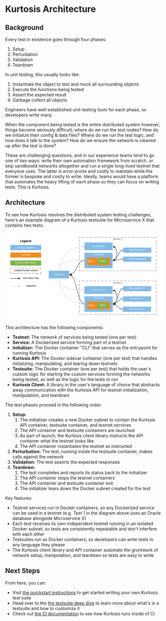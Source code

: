 Kurtosis Architecture
=====================
Background
----------
Every test in existence goes through four phases:

1. Setup
2. Perturbation
3. Validation
4. Teardown

In unit testing, this usually looks like:

1. Instantiate the object to test and mock all surrounding objects
2. Execute the functions being tested
3. Assert the expected result
4. Garbage collect all objects

Engineers have well-established unit-testing tools for each phase, so developers write many.

When the component being tested is the entire distributed system however, things become seriously difficult: where do we run the test nodes? How do we initialize their config & data files? Where do we run the test logic, and how does it talk to the system? How do we ensure the network is cleaned up after the test is done?

These are challenging questions, and in our experience teams tend to go one of two ways: write their own automation framework from scratch, or skip sandboxed networks altogether and run a single long-lived testnet that everyone uses. The latter is error-prone and costly to maintain while the former is bespoke and costly to write. Ideally, teams would have a platform that automates the heavy lifting of each phase so they can focus on writing tests. This is Kurtosis.

Architecture
------------
To see how Kurtosis resolves the distributed system testing challenges, here's an example diagram of a Kurtosis testsuite for Microservice X that contains two tests:

![](./images/kurtosis-architecture.png)

This architecture has the following components:

* **Testnet:** The network of services being tested (one per test)
* **Service:** A Dockerized service forming part of a testnet
* **Initializer:** The Docker container "CLI" that serves as the entrypoint for running Kurtosis
* **Kurtosis API:** The Docker sidecar container (one per test) that handles initializing, manipulating, and tearing down testnets
* **Testsuite:** The Docker container (one per test) that holds the user's custom logic for starting the custom services forming the networks being tested, as well as the logic for the tests to run
* **Kurtosis Client:** A library in the user's language of choice that abstracts away communication with the Kurtosis API for testnet initialization, manipulation, and teardown

The test phases proceed in the following order:

1. **Setup:**
    1. The initializer creates a new Docker subnet to contain the Kurtosis API container, testsuite container, and testnet services
    1. The API container and testsuite containers are launched
    1. As part of launch, the Kurtosis client library instructs the API container what the testnet looks like
    1. The API container instantiates the testnet as instructed
1. **Perturbation:** The test, running inside the testsuite container, makes calls against the network
1. **Validation:** The test asserts the expected responses
1. **Teardown:**
    1. The test completes and reports its status back to the initializer
    1. The API container stops the testnet containers
    1. The API container and testsuite container exit
    1. The initializer tears down the Docker subnet created for the test

Key features:

* Testnet services run in Docker containers, so any Dockerized service can be used in a testnet (e.g. Test 1 in the diagram above uses an Oracle database alongside Microservice X)
* Each test receives its own independent testnet running in an isolated Docker subnet, so tests are consistently repeatable and don't interfere with each other
* Testsuites run as Docker containers, so developers can write tests in any language they please
* The Kurtosis client library and API container automate the gruntwork of network setup, manipulation, and teardown so tests are easy to write

Next Steps
----------
From here, you can:

* Visit [the quickstart instructions](./quickstart.md) to get started writing your own Kurtosis test suite
* Head over to the [the testsuite deep dive](./testsuite-details.md) to learn more about what's in a testsuite and how to customize it
* Check out [the CI documentation](./running-in-ci.md) to see how Kurtosis runs inside of CI
